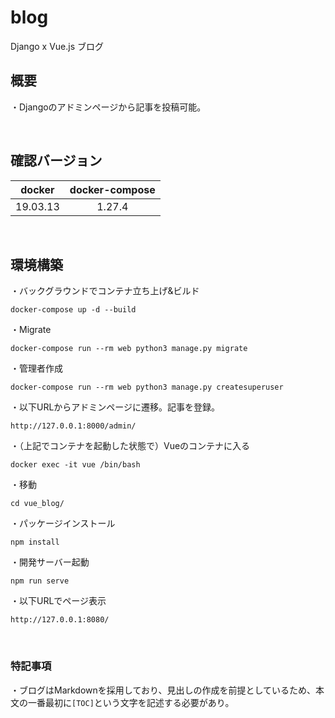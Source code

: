 # blog
Django x Vue.js ブログ


## 概要
・Djangoのアドミンページから記事を投稿可能。

<br>


## 確認バージョン
| docker | docker-compose |
:---:|:---:
| 19.03.13 | 1.27.4 |

<br>


## 環境構築

・バックグラウンドでコンテナ立ち上げ&ビルド
```
docker-compose up -d --build
```

・Migrate
```
docker-compose run --rm web python3 manage.py migrate
```

・管理者作成
```
docker-compose run --rm web python3 manage.py createsuperuser
```

・以下URLからアドミンページに遷移。記事を登録。
```
http://127.0.0.1:8000/admin/
```

・（上記でコンテナを起動した状態で）Vueのコンテナに入る
```
docker exec -it vue /bin/bash
```

・移動
```
cd vue_blog/
```

・パッケージインストール
```
npm install
```

・開発サーバー起動
```
npm run serve
```

・以下URLでページ表示
```
http://127.0.0.1:8080/
```

<br>

### 特記事項
・ブログはMarkdownを採用しており、見出しの作成を前提としているため、本文の一番最初に`[TOC]`という文字を記述する必要があり。
